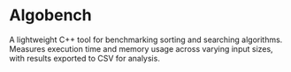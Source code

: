 # Algobench
A lightweight C++ tool for benchmarking sorting and searching algorithms. Measures execution time and memory usage across varying input sizes, with results exported to CSV for analysis.
